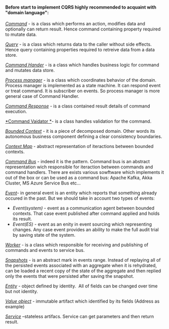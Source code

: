 #### Before start to implement CQRS highly recommended to acquaint with "domain language":

<u>*Command*</u> - is a class which performs an action, modifies data and optionally can return result. Hence command containing property required to mutate data.

<u>*Query*</u> -  is a class which returns data to the caller without side effects. Hence query containing properties required to retreive data from a data store.

<u>*Command Hander*</u> - is a class which handles business logic for command and mutates data store.

<u>*Process manager*</u> - is a class which coordinates behavior of the domain. Process manager is implemented as a state machine. It can respond event or treat command. It is subscriber on events. So process manager is more general case of Command Handler.

<u>*Command Response*</u> - is a class contained result details of command execution.

<u>*Command Vaidator *</u>- is a class handles validation for the command.

<u>*Bounded Context*</u> - it is a piece of decomposed domain. Other words its autonomous business component defining a clear consistency boundaries.

<u>*Context Map*</u> - abstract representation of iteractions between bounded contexts.

<u>*Command Bus*</u> - indeed it is the pattern. Command bus is an abstract representation wich responsible for iteraction between commands and command handlers. There are exists various sowftware which implements it out of the box or can be used as a command bus: Apache Kafka, Akka Cluster, MS Azure Service Bus etc...

<u>*Event*</u>-  in general event is an entity which reports that something already occured in the past.
But we should take in account two types of events:
* *Event(system)* - event as a communication agent between bounded contexts. That case 		event published after command applied and holds its result.
* *Event(ES)* - event as an enity in event sourcing which representing changes.
Any case event provides an ability to make the full audit trial by saving state of the system.

<u>*Worker*</u> - is a class which responsible for receiving and publishing of commands and events to service bus.

<u>*Snapshots*</u> - is an abstract mark in events range. Instead of replaying all of the persisted events associated with an aggregate when it is rehydrated, can be loaded a recent copy of the state of the aggregate and then replied only the events that were persisted after saving the snapshot.

<u>*Entity*</u> - object defined by identity.  All of fields can be changed over time but not identity.

<u>*Value object*</u> - immutable artifact which identified by its fields (Address as example)

<u>*Service*</u> –stateless artifacs. Service can get parameters and then return result.

